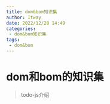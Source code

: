 ```yaml
---
title: dom&bom知识集
author: Itway
date: 2022/12/28 14:49
categories:
 - dom&bom知识集
tags:
 - dom&bom
---
```


# dom和bom的知识集

> todo-js介绍
